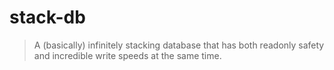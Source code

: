 # stack-db
> A (basically) infinitely stacking database that has both readonly safety and incredible write speeds at the same time.
